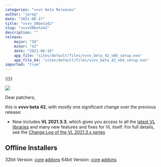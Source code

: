 ```yaml
---
categories: "vvvv beta Releases"
author: "joreg"
date: "2021-06-17"
title: "vvvv_50beta42"
slug: "vvvv50beta42"
description: ""
release: 
    major: "50"
    minor: "42"
    date: "2021-06-16"
    app_file: "sites/default/files/vvvv_beta_42_x86_setup.exe"
    app_file_64: "sites/default/files/vvvv_beta_42_x64_setup.exe"
imported: "true"
---
```


{{<previousRelease>}}


![](b42.png)

Dear patchers,

this is **vvvv beta 42**, with mostly one significant change over the previous release:

* Now includes **VL 2021.3.3**, which gives you access to all the [latest VL libraries](https://thegraybook.vvvv.org/reference/libraries/overview.html) and many new features and fixes for VL itself. For full details, see the [Change Log of the VL 2021.3.x series](https://thegraybook.vvvv.org/changelog/2021.3.html)

## Offline Installers
32bit Version: [core](http://teamcity.vvvv.org/guestAuth/app/rest/builds/id:34429/artifacts/content/vvvv_beta_42_x86_setup_offline.exe) [addons](http://teamcity.vvvv.org/guestAuth/app/rest/builds/id:34429/artifacts/content/addons_42_x86.zip)
64bit Version: [core](http://teamcity.vvvv.org/guestAuth/app/rest/builds/id:34430/artifacts/content/vvvv_beta_42_x64_setup_offline.exe) [addons](http://teamcity.vvvv.org/guestAuth/app/rest/builds/id:34430/artifacts/content/addons_42_x64.zip)